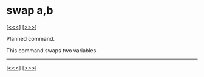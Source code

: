 # swap a,b

[\[\<\<\<\]](ug_25.192.md) [\[\>\>\>\]](ug_25.194.md)

Planned command.

This command swaps two variables.

-----

[\[\<\<\<\]](ug_25.192.md) [\[\>\>\>\]](ug_25.194.md)
